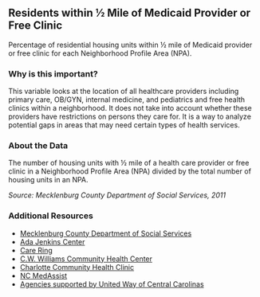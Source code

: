 ## Residents within ½ Mile of Medicaid Provider or Free Clinic
Percentage of residential housing units within ½ mile of Medicaid provider or free clinic for each Neighborhood Profile Area (NPA).

### Why is this important?
This variable looks at the location of all healthcare providers including primary care, OB/GYN, internal medicine, and pediatrics and free health clinics within a neighborhood.  It does not take into account whether these providers have restrictions on persons they care for.  It is a way to analyze potential gaps in areas that may need certain types of health services.

### About the Data
The number of housing units with ½ mile of a health care provider or free clinic in a Neighborhood Profile Area (NPA) divided by the total number of housing units in an NPA.

_Source: Mecklenburg County Department of Social Services, 2011_

### Additional Resources
+ [Mecklenburg County Department of Social Services](http://charmeck.org/mecklenburg/county/dss/Pages/Default.aspx)
+ [Ada Jenkins Center](http://www.adajenkins.org/health/)
+ [Care Ring](http://www.careringnc.org/)
+ [C.W. Williams Community Health Center](http://www.cwwilliams.org/v5/index.php#info)
+ [Charlotte Community Health Clinic](http://charlottecommunityhealthclinic.org/)
+ [NC MedAssist](http://www.medassist.org/)
+ [Agencies supported by United Way of Central Carolinas](http://www.uwcentralcarolinas.org/who-we-help/agency-list)
